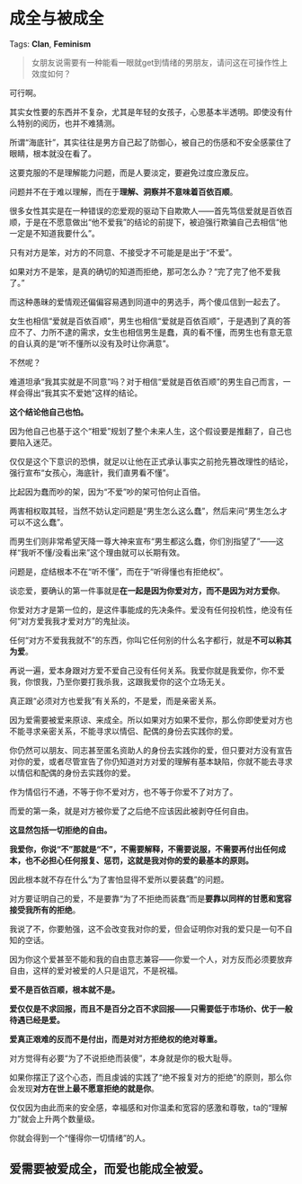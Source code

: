 # 成全与被成全

Tags: **Clan**, **Feminism**

> 女朋友说需要有一种能看一眼就get到情绪的男朋友，请问这在可操作性上效度如何？



可行啊。

其实女性要的东西并不复杂，尤其是年轻的女孩子，心思基本半透明。即使没有什么特别的阅历，也并不难猜测。

所谓“海底针”，其实往往是男方自己起了防御心，被自己的伤感和不安全感蒙住了眼睛，根本就没在看了。

这要克服的不是理解能力问题，而是人要淡定，要避免过度应激反应。

问题并不在于难以理解，而在于**理解、洞察并不意味着百依百顺**。

很多女性其实是在一种错误的恋爱观的驱动下自欺欺人——首先笃信爱就是百依百顺，于是在不愿意做出“他不爱我”的结论的前提下，被迫强行欺骗自己去相信“他一定是不知道我要什么”。

只有对方是笨，对方的不同意、不接受才不可能是是出于“不爱”。

如果对方不是笨，是真的确切的知道而拒绝，那可怎么办？“完了完了他不爱我了。”

而这种愚昧的爱情观还偏偏容易遇到同道中的男选手，两个傻瓜信到一起去了。

女生也相信“爱就是百依百顺”，男生也相信“爱就是百依百顺”，于是遇到了真的答应不了、力所不逮的需求，女生也相信男生是蠢，真的看不懂，而男生也有意无意的自认真的是“听不懂所以没有及时让你满意”。

不然呢？

难道坦承“我其实就是不同意”吗？对于相信“爱就是百依百顺”的男生自己而言，一样会得出“我其实不爱她”这样的结论。

**这个结论他自己也怕。**

因为他自己也基于这个“相爱”规划了整个未来人生，这个假设要是推翻了，自己也要陷入迷茫。

仅仅是这个下意识的恐惧，就足以让他在正式承认事实之前抢先篡改理性的结论，强行宣布“女孩心，海底针，我们直男看不懂”。

比起因为蠢而吵的架，因为“不爱”吵的架可怕何止百倍。

两害相权取其轻，当然不妨认定问题是“男生怎么这么蠢”，然后来问“男生怎么才可以不这么蠢”。

而男生们则非常希望天降一尊大神来宣布“男生都这么蠢，你们別指望了”——这样“我听不懂/没看出来”这个理由就可以长期有效。

问题是，症结根本不在“听不懂”，而在于“听得懂也有拒绝权”。

谈恋爱，要确认的第一件事就是**在一起是因为你爱对方，而不是因为对方爱你**。

你爱对方才是第一位的，是这件事能成的先决条件。爱没有任何投机性，绝没有任何“对方爱我我才爱对方”的鬼扯淡。

任何“对方不爱我我就不”的东西，你叫它任何别的什么名字都行，就是**不可以称其为爱**。

再说一遍，爱本身跟对方爱不爱自己没有任何关系。我爱你就是我爱你，你不爱我，你恨我，乃至你要打我杀我，这跟我爱你的这个立场无关。

真正跟“必须对方也爱我”有关系的，不是爱，而是亲密关系。

因为爱需要被爱来原谅、来成全。所以如果对方如果不爱你，那么你即使爱对方也不能寻求亲密关系，不能寻求以情侣、配偶的身份去实践你的爱。

你仍然可以朋友、同志甚至匿名资助人的身份去实践你的爱，但只要对方没有宣告对你的爱，或者尽管宣告了你仍知道对方对爱的理解有基本缺陷，你就不能去寻求以情侣和配偶的身份去实践你的爱。

作为情侣行不通，不等于你不爱对方，也不等于你爱不了对方了。

而爱的第一条，就是对方被你爱了之后绝不应该因此被剥夺任何自由。

**这显然包括一切拒绝的自由。**

**我爱你，你说“不”那就是“不”，不需要解释，不需要说服，不需要再付出任何成本，也不必担心任何报复、惩罚，这就是我对你的爱的最基本的原则。**

因此根本就不存在什么“为了害怕显得不爱所以要装蠢”的问题。

对方要证明自己的爱，不是要靠“为了不拒绝而装蠢”而是**要靠以同样的甘愿和宽容接受我所有的拒绝**。

我说了不，你要勉强，这不会改变我对你的爱，但会证明你对我的爱只是一句不自知的空话。

因为你这个爱甚至不能和我的自由意志兼容——你爱一个人，对方反而必须要放弃自由，这样的爱对被爱的人只是诅咒，不是祝福。

**爱不是百依百顺，根本就不是。**

**爱仅仅是不求回报，而且不是百分之百不求回报——只需要低于市场价、优于一般待遇已经是爱。**

**爱真正艰难的反而不是付出，而是对对方拒绝权的绝对尊重。**

对方觉得有必要“为了不说拒绝而装傻”，本身就是你的极大耻辱。

如果你摆正了这个心态，而且虔诚的实践了“绝不报复对方的拒绝”的原则，那么你会发现**对方在世上最不愿意拒绝的就是你**。

仅仅因为由此而来的安全感，幸福感和对你温柔和宽容的感激和尊敬，ta的“理解力”就会上升两个数量级。

你就会得到一个“懂得你一切情绪”的人。

**爱需要被爱成全，而爱也能成全被爱。**
---------------------



